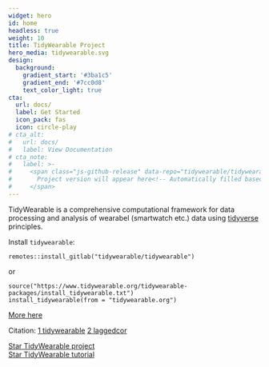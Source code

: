 ```yaml
---
widget: hero
id: home
headless: true
weight: 10
title: TidyWearable Project
hero_media: tidywearable.svg
design:
  background:
    gradient_start: '#3ba1c5'
    gradient_end: '#7cc0d8'
    text_color_light: true
cta:
  url: docs/
  label: Get Started
  icon_pack: fas
  icon: circle-play
# cta_alt:
#   url: docs/
#   label: View Documentation
# cta_note:
#   label: >-
#     <span class="js-github-release" data-repo="tidywearable/tidywearable-website">
#       Project version will appear here<!-- Automatically filled based on data-repo value -->
#     </span>
---
```


TidyWearable is a comprehensive computational framework for data processing and analysis of wearabel (smartwatch etc.) data using [tidyverse](https://www.tidyverse.org/) principles.

Install `tidywearable`:

```
remotes::install_gitlab("tidywearable/tidywearable")
```

or

```
source("https://www.tidywearable.org/tidywearable-packages/install_tidywearable.txt")
install_tidywearable(from = "tidywearable.org")
```

[More here](https://www.tidywearable.org/docs/chapter1/)

Citation: [1 tidywearable](https://pubmed.ncbi.nlm.nih.gov/35902589/)
[2 laggedcor](https://pubmed.ncbi.nlm.nih.gov/34432001/)

<a class="github-button" href="https://github.com/tidywearable" data-icon="octicon-star" data-size="large" data-show-count="true" aria-label="Star Wowchemy Website Builder for Hugo">Star TidyWearable project</a><br><a class="github-button" href="https://github.com/tidywearable/tidywearable-website" data-icon="octicon-star" data-size="large" data-show-count="true" aria-label="Star the Project Docs template">Star TidyWearable tutorial</a><script async defer src="https://buttons.github.io/buttons.js"></script>
